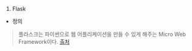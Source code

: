 
1. Flask 
  - 정의 
  > 플라스크는 파이썬으로 웹 어플리케이션을 
  > 만들 수 있게 해주는 Micro Web Framework이다.
  > [출처](https://flask-docs-kr.readthedocs.io/ko/latest/foreword.html)

